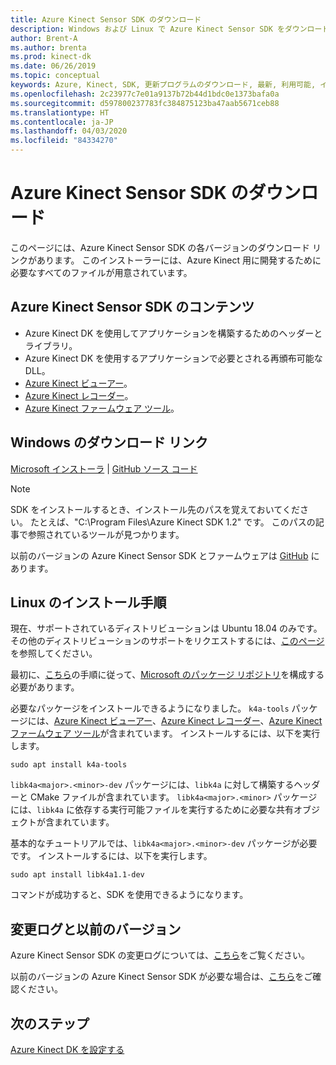 ```yaml
---
title: Azure Kinect Sensor SDK のダウンロード
description: Windows および Linux で Azure Kinect Sensor SDK をダウンロードしてインストールする方法について説明します。
author: Brent-A
ms.author: brenta
ms.prod: kinect-dk
ms.date: 06/26/2019
ms.topic: conceptual
keywords: Azure, Kinect, SDK, 更新プログラムのダウンロード, 最新, 利用可能, インストール
ms.openlocfilehash: 2c23977c7e01a9137b72b44d1bdc0e1373bafa0a
ms.sourcegitcommit: d597800237783fc384875123ba47aab5671ceb88
ms.translationtype: HT
ms.contentlocale: ja-JP
ms.lasthandoff: 04/03/2020
ms.locfileid: "84334270"
---
```

# <a name="azure-kinect-sensor-sdk-download"></a>Azure Kinect Sensor SDK のダウンロード

このページには、Azure Kinect Sensor SDK の各バージョンのダウンロード リンクがあります。 このインストーラーには、Azure Kinect 用に開発するために必要なすべてのファイルが用意されています。

## <a name="azure-kinect-sensor-sdk-contents"></a>Azure Kinect Sensor SDK のコンテンツ

- Azure Kinect DK を使用してアプリケーションを構築するためのヘッダーとライブラリ。
- Azure Kinect DK を使用するアプリケーションで必要とされる再頒布可能な DLL。
- [Azure Kinect ビューアー](azure-kinect-viewer.md)。
- [Azure Kinect レコーダー](azure-kinect-recorder.md)。
- [Azure Kinect ファームウェア ツール](azure-kinect-firmware-tool.md)。

## <a name="windows-download-link"></a>Windows のダウンロード リンク

[Microsoft インストーラ](https://download.microsoft.com/download/4/5/a/45aa3917-45bf-4f24-b934-5cff74df73e1/Azure%20Kinect%20SDK%201.4.0.exe) | [GitHub ソース コード](https://github.com/microsoft/Azure-Kinect-Sensor-SDK/issues/1093)

> [!NOTE]
> SDK をインストールするとき、インストール先のパスを覚えておいてください。 たとえば、"C:\Program Files\Azure Kinect SDK 1.2" です。 このパスの記事で参照されているツールが見つかります。

以前のバージョンの Azure Kinect Sensor SDK とファームウェアは [GitHub](https://github.com/microsoft/Azure-Kinect-Sensor-SDK/blob/develop/docs/usage.md) にあります。

## <a name="linux-installation-instructions"></a>Linux のインストール手順

現在、サポートされているディストリビューションは Ubuntu 18.04 のみです。 その他のディストリビューションのサポートをリクエストするには、[このページ](https://aka.ms/azurekinectfeedback)を参照してください。

最初に、[こちら](https://docs.microsoft.com/windows-server/administration/linux-package-repository-for-microsoft-software)の手順に従って、[Microsoft のパッケージ リポジトリ](https://packages.microsoft.com/)を構成する必要があります。

必要なパッケージをインストールできるようになりました。 `k4a-tools` パッケージには、[Azure Kinect ビューアー](azure-kinect-viewer.md)、[Azure Kinect レコーダー](record-sensor-streams-file.md)、[Azure Kinect ファームウェア ツール](azure-kinect-firmware-tool.md)が含まれています。 インストールするには、以下を実行します。

 `sudo apt install k4a-tools`

 `libk4a<major>.<minor>-dev` パッケージには、`libk4a` に対して構築するヘッダーと CMake ファイルが含まれています。
`libk4a<major>.<minor>` パッケージには、`libk4a` に依存する実行可能ファイルを実行するために必要な共有オブジェクトが含まれています。

 基本的なチュートリアルでは、`libk4a<major>.<minor>-dev` パッケージが必要です。 インストールするには、以下を実行します。

 `sudo apt install libk4a1.1-dev`

コマンドが成功すると、SDK を使用できるようになります。

## <a name="change-log-and-older-versions"></a>変更ログと以前のバージョン

Azure Kinect Sensor SDK の変更ログについては、[こちら](https://github.com/microsoft/Azure-Kinect-Sensor-SDK/blob/develop/CHANGELOG.md)をご覧ください。

以前のバージョンの Azure Kinect Sensor SDK が必要な場合は、[こちら](https://github.com/microsoft/Azure-Kinect-Sensor-SDK/blob/develop/docs/usage.md)をご確認ください。

## <a name="next-steps"></a>次のステップ

[Azure Kinect DK を設定する](set-up-azure-kinect-dk.md)
